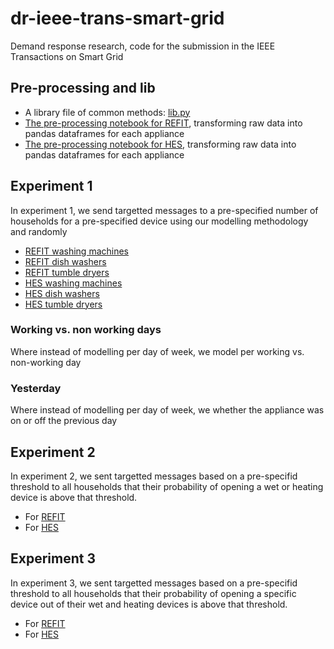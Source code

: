 # dr-ieee-trans-smart-grid

Demand response research, code for the submission in the IEEE Transactions on Smart Grid

## Pre-processing and lib

- A library file of common methods: [lib.py](./lib.py)
- [The pre-processing notebook for REFIT](), transforming raw data into pandas dataframes for each appliance
- [The pre-processing notebook for HES](), transforming raw data into pandas dataframes for each appliance

## Experiment 1

In experiment 1, we send targetted messages to a pre-specified number of households for a pre-specified device using our modelling methodology and randomly

- [REFIT washing machines]()
- [REFIT dish washers]()
- [REFIT tumble dryers]()
- [HES washing machines]()
- [HES dish washers]()
- [HES tumble dryers]()

### Working vs. non working days

Where instead of modelling per day of week, we model per working vs. non-working day

### Yesterday

Where instead of modelling per day of week, we whether the appliance was on or off the previous day

## Experiment 2

In experiment 2, we sent targetted messages based on a pre-specifid threshold to all households that their probability of opening a wet or heating device is above that threshold.

- For [REFIT]()
- For [HES]()

## Experiment 3

In experiment 3, we sent targetted messages based on a pre-specifid threshold to all households that their probability of opening a specific device out of their wet and heating devices is above that threshold.

- For [REFIT]()
- For [HES]()
